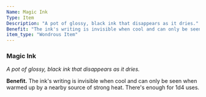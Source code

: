 ```yaml
---
Name: Magic Ink
Type: Item
Description: "A pot of glossy, black ink that disappears as it dries."
Benefit: "The ink's writing is invisible when cool and can only be seen when warmed up by a nearby source of strong heat. There's enough for 1d4 uses."
item_type: "Wondrous Item"
---
```


### Magic Ink

_A pot of glossy, black ink that disappears as it dries._

**Benefit.** The ink's writing is invisible when cool and can only be seen when warmed up by a nearby source of strong heat. There's enough for 1d4 uses.

